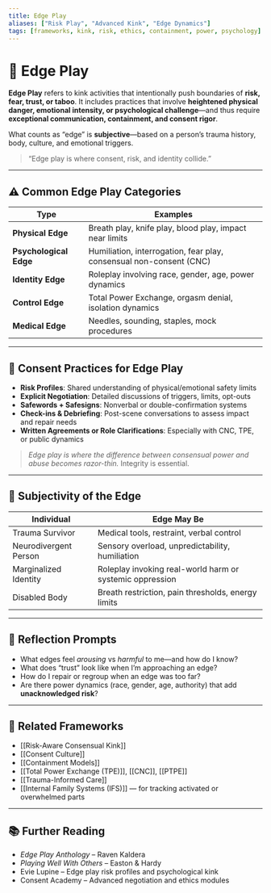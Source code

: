 ```yaml
---
title: Edge Play
aliases: ["Risk Play", "Advanced Kink", "Edge Dynamics"]
tags: [frameworks, kink, risk, ethics, containment, power, psychology]
---
```


<!-- @format -->

# 🧨 Edge Play

**Edge Play** refers to kink activities that intentionally push boundaries of **risk, fear, trust, or taboo**. It includes practices that involve **heightened physical danger, emotional intensity, or psychological challenge**—and thus require **exceptional communication, containment, and consent rigor**.

What counts as “edge” is **subjective**—based on a person’s trauma history, body, culture, and emotional triggers.

> “Edge play is where consent, risk, and identity collide.”

---

## ⚠️ Common Edge Play Categories

| Type                   | Examples                                                            |
| ---------------------- | ------------------------------------------------------------------- |
| **Physical Edge**      | Breath play, knife play, blood play, impact near limits             |
| **Psychological Edge** | Humiliation, interrogation, fear play, consensual non-consent (CNC) |
| **Identity Edge**      | Roleplay involving race, gender, age, power dynamics                |
| **Control Edge**       | Total Power Exchange, orgasm denial, isolation dynamics             |
| **Medical Edge**       | Needles, sounding, staples, mock procedures                         |

---

## 🔐 Consent Practices for Edge Play

- **Risk Profiles**: Shared understanding of physical/emotional safety limits
- **Explicit Negotiation**: Detailed discussions of triggers, limits, opt-outs
- **Safewords + Safesigns**: Nonverbal or double-confirmation systems
- **Check-ins & Debriefing**: Post-scene conversations to assess impact and repair needs
- **Written Agreements or Role Clarifications**: Especially with CNC, TPE, or public dynamics

> _Edge play is where the difference between consensual power and abuse becomes razor-thin._ Integrity is essential.

---

## 🔄 Subjectivity of the Edge

| Individual            | Edge May Be                                              |
| --------------------- | -------------------------------------------------------- |
| Trauma Survivor       | Medical tools, restraint, verbal control                 |
| Neurodivergent Person | Sensory overload, unpredictability, humiliation          |
| Marginalized Identity | Roleplay invoking real-world harm or systemic oppression |
| Disabled Body         | Breath restriction, pain thresholds, energy limits       |

---

## 💬 Reflection Prompts

- What edges feel _arousing_ vs _harmful_ to me—and how do I know?
- What does “trust” look like when I’m approaching an edge?
- How do I repair or regroup when an edge was too far?
- Are there power dynamics (race, gender, age, authority) that add **unacknowledged risk**?

---

## 🔗 Related Frameworks

- [[Risk-Aware Consensual Kink]]
- [[Consent Culture]]
- [[Containment Models]]
- [[Total Power Exchange (TPE)]], [[CNC]], [[PTPE]]
- [[Trauma-Informed Care]]
- [[Internal Family Systems (IFS)]] — for tracking activated or overwhelmed parts

---

## 📚 Further Reading

- _Edge Play Anthology_ – Raven Kaldera
- _Playing Well With Others_ – Easton & Hardy
- Evie Lupine – Edge play risk profiles and psychological kink
- Consent Academy – Advanced negotiation and ethics modules
